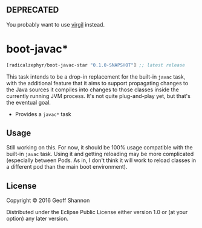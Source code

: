 ## DEPRECATED

You probably want to use [virgil](https://github.com/ztellman/virgil#boot) instead.

# boot-javac*

[](dependency)
```clojure
[radicalzephyr/boot-javac-star "0.1.0-SNAPSHOT"] ;; latest release
```
[](/dependency)

This task intends to be a drop-in replacement for the built-in `javac`
task, with the additional feature that it aims to support propagating
changes to the Java sources it compiles into changes to those classes
inside the currently running JVM process. It's not quite plug-and-play
yet, but that's the eventual goal.

- Provides a `javac*` task

## Usage

Still working on this.  For now, it should be 100% usage compatible
with the built-in `javac` task.  Using it and getting reloading may be
more complicated (especially between Pods.  As in, I don't think it
will work to reload classes in a different pod than the main boot
environment).

## License

Copyright © 2016 Geoff Shannon

Distributed under the Eclipse Public License either version 1.0 or (at
your option) any later version.
